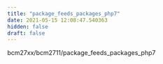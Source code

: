 ```yaml
---
title: "package_feeds_packages_php7"
date: 2021-05-15 12:08:47.540363
hidden: false
draft: false
---
```


bcm27xx/bcm2711/package_feeds_packages_php7

